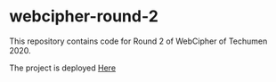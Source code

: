 # webcipher-round-2

This repository contains code for Round 2 of WebCipher of Techumen 2020.

The project is deployed [Here](https://sanketsonawane303.github.io/webcipher-round-2/)
